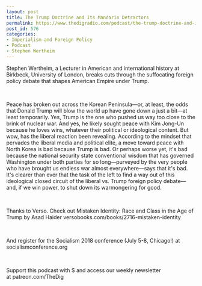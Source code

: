 ```yaml
---
layout: post
title: The Trump Doctrine and Its Mandarin Detractors
permalink: https://www.thedigradio.com/podcast/the-trump-doctrine-and-its-mandarin-detractors/index.html
post_id: 576
categories: 
- Imperialism and Foreign Policy
- Podcast
- Stephen Wertheim
---
```


Stephen Wertheim, a Lecturer in American and international history at Birkbeck, University of London, breaks cuts through the suffocating foreign policy debate that shapes American Empire under Trump.

 

Peace has broken out across the Korean Peninsula—or, at least, the odds that Donald Trump will blow the world up have gone down a just a bit—at least temporarily. Yes, Trump is the one who pushed us way too close to the brink of nuclear war. And yes, he likely sought peace with Kim Jong-Un because he loves wins, whatever their political or ideological content. But wow, has the liberal reaction been revealing. According to the mindset that pervades the liberal media and political elite, a move toward peace with North Korea is bad because Trump is bad. Or perhaps worse yet, it's bad because the national security state conventional wisdom that has governed Washington under both parties for so long—purveyed by the very people who have brought us endless war almost everywhere—says that it's bad. It's clearer than ever that the task of the left to find a way out of this ideological closed circuit of the liberal vs. Trump foreign policy debate—and, if we win power, to shut down its warmongering for good.

 

Thanks to Verso. Check out Mistaken Identity: Race and Class in the Age of Trump by Asad Haider versobooks.com/books/2716-mistaken-identity

 

And register for the Socialism 2018 conference (July 5-8, Chicago!) at socialismconference.org

 

Support this podcast with $ and access our weekly newsletter at patreon.com/TheDig

 